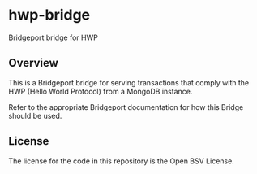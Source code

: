 # hwp-bridge

Bridgeport bridge for HWP

## Overview

This is a Bridgeport bridge for serving transactions that comply with the HWP (Hello World Protocol) from a MongoDB instance.

Refer to the appropriate Bridgeport documentation for how this Bridge should be used.

## License

The license for the code in this repository is the Open BSV License.
